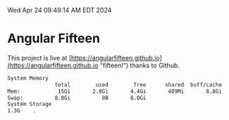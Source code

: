Wed Apr 24 09:49:14 AM EDT 2024

# Angular Fifteen


This project is live at [https://angularfifteen.github.io](https://angularfifteen.github.io "fifteen!") thanks to Github.

```bash
System Memory
               total        used        free      shared  buff/cache   available
Mem:            15Gi       2.8Gi       4.4Gi       409Mi       8.8Gi        12Gi
Swap:          8.0Gi          0B       8.0Gi
System Storage
1.3G	.
```

